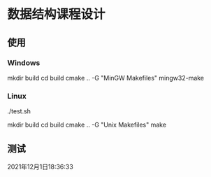 # 数据结构课程设计

## 使用


### Windows
mkdir build
cd build
cmake .. -G "MinGW Makefiles"
mingw32-make

### Linux
./test.sh

mkdir build
cd build
cmake .. -G "Unix Makefiles"
make

## 测试
2021年12月1日18:36:33
